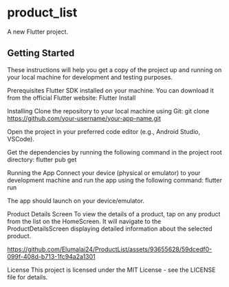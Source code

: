 # product_list

A new Flutter project.

## Getting Started

These instructions will help you get a copy of the project up and running on your local machine for development and testing purposes.

Prerequisites
Flutter SDK installed on your machine. You can download it from the official Flutter website: Flutter Install

Installing
Clone the repository to your local machine using Git:
git clone https://github.com/your-username/your-app-name.git

Open the project in your preferred code editor (e.g., Android Studio, VSCode).

Get the dependencies by running the following command in the project root directory:
flutter pub get

Running the App
Connect your device (physical or emulator) to your development machine and run the app using the following command:
flutter run

The app should launch on your device/emulator.

Product Details Screen
To view the details of a product, tap on any product from the list on the HomeScreen. It will navigate to the ProductDetailsScreen displaying detailed information about the selected product.

https://github.com/Elumalai24/ProductList/assets/93655628/59dcedf0-099f-408d-b713-1fc94a2a1301

License
This project is licensed under the MIT License - see the LICENSE file for details.
